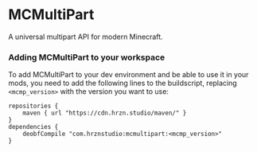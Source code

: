 # MCMultiPart
A universal multipart API for modern Minecraft.

### Adding MCMultiPart to your workspace

To add MCMultiPart to your dev environment and be able to use it in your mods, you need to add the following lines to the buildscript, replacing `<mcmp_version>` with the version you want to use:

    repositories {
        maven { url "https://cdn.hrzn.studio/maven/" }
    }
    dependencies {
        deobfCompile "com.hrznstudio:mcmultipart:<mcmp_version>"
    }